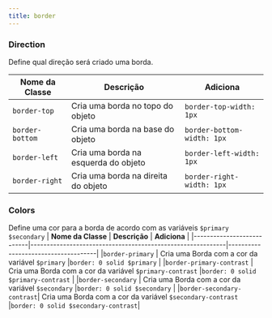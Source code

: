 ```yaml
---
title: border
---
```

### Direction
Define qual direção será criado uma borda.

| **Nome da Classe** |          **Descrição**               |      **Adiciona**        |
|--------------------|--------------------------------------|--------------------------|
|`border-top`        | Cria uma borda no topo do objeto     |`border-top-width: 1px`   |
|`border-bottom`     | Cria uma borda na base do objeto     |`border-bottom-width: 1px`|
|`border-left`       | Cria uma borda na esquerda do objeto |`border-left-width: 1px`  |
|`border-right`      | Cria uma borda na direita do objeto  |`border-right-width: 1px` |

### Colors
Define uma cor para a borda de acordo com as variáveis `$primary` `$secondary`
|     **Nome da Classe**    |                       **Descrição**                        |            **Adiciona**             |
|---------------------------|------------------------------------------------------------|-------------------------------------|
|`border-primary`           | Cria uma Borda com a cor da variável `$primary`            |`border: 0 solid $primary`           |
|`border-primary-contrast`  | Cria uma Borda com a cor da variável `$primary-contrast`   |`border: 0 solid $primary-contrast`  |
|`border-secondary`         | Cria uma Borda com a cor da variável `$secondary`          |`border: 0 solid $secondary`         |
|`border-secondary-contrast`| Cria uma Borda com a cor da variável `$secondary-contrast` |`border: 0 solid $secondary-contrast`|
